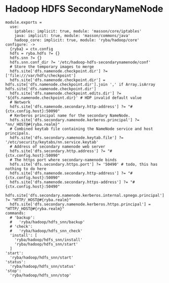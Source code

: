
# Hadoop HDFS SecondaryNameNode 

    module.exports =
      use:
        iptables: implicit: true, module: 'masson/core/iptables'
        java: implicit: true, module: 'masson/commons/java'
        hadoop_core: implicit: true, module: 'ryba/hadoop/core'
    configure: ->
      {ryba} = ctx.config
      hdfs = ryba.hdfs ?= {}
      hdfs.snn ?= {}
      hdfs.snn.conf_dir ?= '/etc/hadoop-hdfs-secondarynamenode/conf'
      # Store the temporary images to merge
      hdfs.site['dfs.namenode.checkpoint.dir'] ?= ['file:///var/hdfs/checkpoint']
      hdfs.site['dfs.namenode.checkpoint.dir'] = hdfs.site['dfs.namenode.checkpoint.dir'].join ',' if Array.isArray hdfs.site['dfs.namenode.checkpoint.dir']
      hdfs.site['dfs.namenode.checkpoint.edits.dir'] ?= '${dfs.namenode.checkpoint.dir}' # HDP invalid default value
      # Network
      hdfs.site['dfs.namenode.secondary.http-address'] ?= "#{ctx.config.host}:50090"
      # Kerberos principal name for the secondary NameNode.
      hdfs.site['dfs.secondary.namenode.kerberos.principal'] ?= "nn/_HOST@#{ryba.realm}"
      # Combined keytab file containing the NameNode service and host principals.
      hdfs.site['dfs.secondary.namenode.keytab.file'] ?= '/etc/security/keytabs/nn.service.keytab'
      # Address of secondary namenode web server
      hdfs.site['dfs.secondary.http.address'] ?= "#{ctx.config.host}:50090"
      # The https port where secondary-namenode binds
      hdfs.site['dfs.secondary.https.port'] ?= '50490' # todo, this has nothing to do here
      hdfs.site['dfs.namenode.secondary.http-address'] ?= "#{ctx.config.host}:50090"
      hdfs.site['dfs.namenode.secondary.https-address'] ?= "#{ctx.config.host}:50490"
      hdfs.site['dfs.secondary.namenode.kerberos.internal.spnego.principal'] ?= "HTTP/_HOST@#{ryba.realm}"
      hdfs.site['dfs.secondary.namenode.kerberos.https.principal'] = "HTTP/_HOST@#{ryba.realm}"
    commands:
      # 'backup':
      #   'ryba/hadoop/hdfs_snn/backup'
      # 'check':
      #   'ryba/hadoop/hdfs_snn_check'
      'install': [
        'ryba/hadoop/hdfs_snn/install'
        'ryba/hadoop/hdfs_snn/start'
      ]
    'start':
      'ryba/hadoop/hdfs_snn/start'
    'status':
      'ryba/hadoop/hdfs_snn/status'
    'stop':
      'ryba/hadoop/hdfs_snn/stop'
